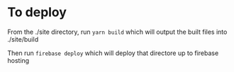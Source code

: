 # To deploy
From the ./site directory, run `yarn build` which will output the built files into ./site/build

Then run `firebase deploy` which will deploy that directore up to firebase hosting